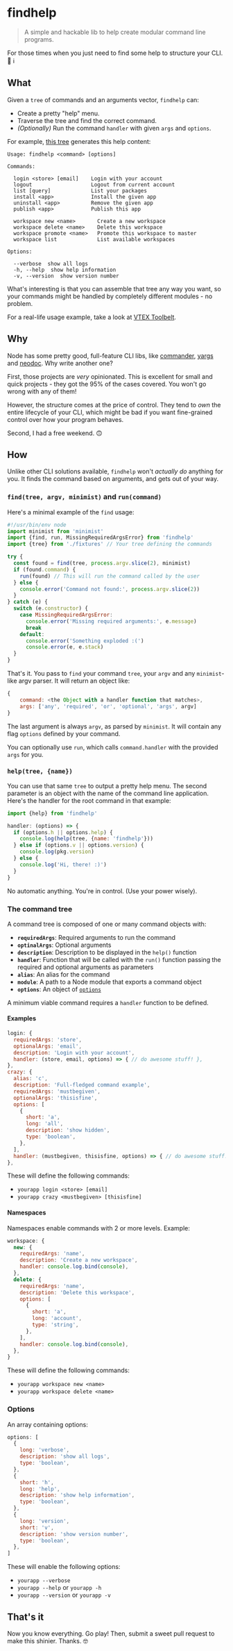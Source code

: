 # findhelp

> A simple and hackable lib to help create modular command line programs.

For those times when you just need to find some help to structure your CLI. 🔎 ℹ️

## What

Given a `tree` of commands and an arguments vector, `findhelp` can:

- Create a pretty "help" menu.
- Traverse the tree and find the correct command.
- *(Optionally)* Run the command `handler` with given `args` and `options`.

For example, [this tree](./src/fixtures.js) generates this help content:

```
Usage: findhelp <command> [options]

Commands:

  login <store> [email]    Login with your account
  logout                   Logout from current account
  list [query]             List your packages
  install <app>            Install the given app
  uninstall <app>          Remove the given app
  publish <app>            Publish this app

  workspace new <name>       Create a new workspace
  workspace delete <name>    Delete this workspace
  workspace promote <name>   Promote this workspace to master
  workspace list             List available workspaces

Options:

  --verbose  show all logs
  -h, --help  show help information
  -v, --version  show version number
```

What's interesting is that you can assemble that tree any way you want, so your commands might be handled by completely different modules - no problem.

For a real-life usage example, take a look at [VTEX Toolbelt](https://github.com/vtex/toolbelt/).

## Why

Node has some pretty good, full-feature CLI libs, like [commander](https://github.com/tj/commander.js), [yargs](https://github.com/yargs/yargs) and [neodoc](https://github.com/felixschl/neodoc). Why write another one?  

First, those projects are *very* opinionated. This is excellent for small and quick projects - they got the 95% of the cases covered. You won't go wrong with any of them!  

However, the structure comes at the price of control. They tend to _own_ the entire lifecycle of your CLI, which might be bad if you want fine-grained control over how your program behaves.  

Second, I had a free weekend. 🙃

## How

Unlike other CLI solutions available, `findhelp` won't *actually do* anything for you. It finds the command based on arguments, and gets out of your way.

### `find(tree, argv, minimist)` and `run(command)`

Here's a minimal example of the `find` usage:

```js
#!/usr/bin/env node
import minimist from 'minimist'
import {find, run, MissingRequiredArgsError} from 'findhelp'
import {tree} from './fixtures' // Your tree defining the commands

try {
  const found = find(tree, process.argv.slice(2), minimist)
  if (found.command) {
    run(found) // This will run the command called by the user
  } else {
    console.error('Command not found:', process.argv.slice(2))
  }
} catch (e) {
  switch (e.constructor) {
    case MissingRequiredArgsError:
      console.error('Missing required arguments:', e.message)
      break
    default:
      console.error('Something exploded :(')
      console.error(e, e.stack)
  }
}
```

That's it. You pass to `find` your command `tree`, your `argv` and any `minimist`-like argv parser. It will return an object like:

```js
{
    command: <the Object with a handler function that matches>,
    args: ['any', 'required', 'or', 'optional', 'args', argv]
}
```

The last argument is always `argv`, as parsed by `minimist`. It will contain any flag `options` defined by your command.

You can optionally use `run`, which calls `command.handler` with the provided `args` for you.

### `help(tree, {name})`

You can use that same `tree` to output a pretty help menu. The second parameter is an object with the name of the command line application. Here's the handler for the root command in that example:

```js
import {help} from 'findhelp'

handler: (options) => {
  if (options.h || options.help) {
    console.log(help(tree, {name: 'findhelp'}))
  } else if (options.v || options.version) {
    console.log(pkg.version)
  } else {
    console.log('Hi, there! :)')
  }
}
```

No automatic anything. You're in control. (Use your power wisely).

### The command tree

A command tree is composed of one or many command objects with:

- **`requiredArgs`**: Required arguments to run the command
- **`optinalArgs`**: Optional arguments
- **`description`**: Description to be displayed in the `help()` function
- **`handler`**: Function that will be called with the `run()` function passing the required and optional arguments as parameters
- **`alias`**: An alias for the command
- **`module`**: A path to a Node module that exports a command object
- **`options`**: An object of [`options`](#options)

A minimum viable command requires a `handler` function to be defined.

#### Examples

```js
login: {
  requiredArgs: 'store',
  optionalArgs: 'email',
  description: 'Login with your account',
  handler: (store, email, options) => { // do awesome stuff! },
},
crazy: {
  alias: 'c',
  description: 'Full-fledged command example',
  requiredArgs: 'mustbegiven',
  optionalArgs: 'thisisfine',
  options: [
    {
      short: 'a',
      long: 'all',
      description: 'show hidden',
      type: 'boolean',
    },
  ],
  handler: (mustbegiven, thisisfine, options) => { // do awesome stuff! },
},
```

These will define the following commands:
- `yourapp login <store> [email]`
- `yourapp crazy <mustbegiven> [thisisfine]`

#### Namespaces

Namespaces enable commands with 2 or more levels. Example:

```js
workspace: {
  new: {
    requiredArgs: 'name',
    description: 'Create a new workspace',
    handler: console.log.bind(console),
  },
  delete: {
    requiredArgs: 'name',
    description: 'Delete this workspace',
    options: [
      {
        short: 'a',
        long: 'account',
        type: 'string',
      },
    ],
    handler: console.log.bind(console),
  },
}
```

These will define the following commands:
- `yourapp workspace new <name>`
- `yourapp workspace delete <name>`

### Options

An array containing options:

```js
options: [
  {
    long: 'verbose',
    description: 'show all logs',
    type: 'boolean',
  },
  {
    short: 'h',
    long: 'help',
    description: 'show help information',
    type: 'boolean',
  },
  {
    long: 'version',
    short: 'v',
    description: 'show version number',
    type: 'boolean',
  },
]
```

These will enable the following options:
- `yourapp --verbose`
- `yourapp --help` or `yourapp -h`
- `yourapp --version` or `yourapp -v`

## That's it

Now you know everything. Go play! Then, submit a sweet pull request to make this shinier. Thanks. 🤓

